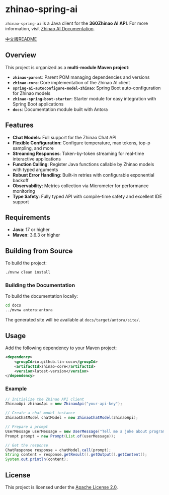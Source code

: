 # zhinao-spring-ai

`zhinao-spring-ai` is a Java client for the **360Zhinao AI API**. For more information, visit [Zhinao AI Documentation](https://ai.360.com/platform/docs/overview).

[中文版README](README_zh.md)

## Overview

This project is organized as a **multi-module Maven project**:

* **`zhinao-parent`**: Parent POM managing dependencies and versions
* **`zhinao-core`**: Core implementation of the Zhinao AI client
* **`spring-ai-autoconfigure-model-zhinao`**: Spring Boot auto-configuration for Zhinao models
* **`zhinao-spring-boot-starter`**: Starter module for easy integration with Spring Boot applications
* **`docs`**: Documentation module built with Antora

## Features

* **Chat Models**: Full support for the Zhinao Chat API
* **Flexible Configuration**: Configure temperature, max tokens, top-p sampling, and more
* **Streaming Responses**: Token-by-token streaming for real-time interactive applications
* **Function Calling**: Register Java functions callable by Zhinao models with typed arguments
* **Robust Error Handling**: Built-in retries with configurable exponential backoff
* **Observability**: Metrics collection via Micrometer for performance monitoring
* **Type Safety**: Fully typed API with compile-time safety and excellent IDE support

## Requirements

* **Java**: 17 or higher
* **Maven**: 3.6.3 or higher

## Building from Source

To build the project:

```bash
./mvnw clean install
```

### Building the Documentation

To build the documentation locally:

```bash
cd docs
../mvnw antora:antora
```

The generated site will be available at `docs/target/antora/site/`.

## Usage

Add the following dependency to your Maven project:

```xml
<dependency>
    <groupId>io.github.lin-coco</groupId>
    <artifactId>zhinao-core</artifactId>
    <version>latest-version</version>
</dependency>
```

### Example

```java
// Initialize the Zhinao API client
ZhinaoApi zhinaoApi = new ZhinaoApi("your-api-key");

// Create a chat model instance
ZhinaoChatModel chatModel = new ZhinaoChatModel(zhinaoApi);

// Prepare a prompt
UserMessage userMessage = new UserMessage("Tell me a joke about programming");
Prompt prompt = new Prompt(List.of(userMessage));

// Get the response
ChatResponse response = chatModel.call(prompt);
String content = response.getResult().getOutput().getContent();
System.out.println(content);
```

## License

This project is licensed under the [Apache License 2.0](LICENSE).